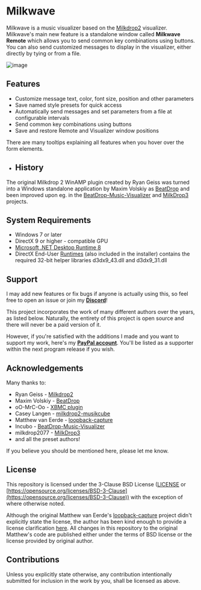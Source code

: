# Milkwave

Milkwave is a music visualizer based on the [Milkdrop2](https://www.geisswerks.com/milkdrop/) visualizer. Milkwave's main new feature is a standalone window called **Milkwave Remote** which allows you to send common key combinations using buttons. You can also send customized messages to display in the visualizer, either directly by tying or from a file.

![image](https://github.com/user-attachments/assets/91a4b01d-e38d-4b9a-867a-61aa067cc749)


## Features

* Customize message text, color, font size, position and other parameters
* Save named style presets for quick access
* Automatically send messages and set parameters from a file at configurable intervals
* Send common key combinations using buttons
* Save and restore Remote and Visualizer window positions

There are many tooltips explaining all features when you hover over the form elements.

* ## History

The original Milkdrop 2 WinAMP plugin created by Ryan Geiss was turned into a Windows standalone application by Maxim Volskiy as [BeatDrop](https://github.com/mvsoft74/BeatDrop) and been improved upon eg. in the [BeatDrop-Music-Visualizer](https://github.com/OfficialIncubo/BeatDrop-Music-Visualizer) and [MilkDrop3](https://github.com/milkdrop2077/MilkDrop3) projects.

## System Requirements
* Windows 7 or later
* DirectX 9 or higher - compatible GPU
* [Microsoft .NET Desktop Runtime 8](https://dotnet.microsoft.com/en-us/download/dotnet/8.0)
* DirectX End-User [Runtimes](https://www.microsoft.com/en-us/download/details.aspx?id=8109) (also included in the installer) contains the required 32-bit helper libraries d3dx9_43.dll and d3dx9_31.dll

## Support

I may add new features or fix bugs if anyone is actually using this, so feel free to open an issue or join my [**Discord**](https://bit.ly/Ikes-Discord)! 

This project incorporates the work of many different authors over the years, as listed below. Naturally, the entirety of this project is open source and there will never be a paid version of it.

However, if you're satisfied with the additions I made and you want to support my work, here's my [**PayPal account**](https://www.paypal.com/ncp/payment/5XMP3S69PJLCU). You'll be listed as a supporter within the next program release if you wish.

## Acknowledgements

Many thanks to:

* Ryan Geiss - [Milkdrop2](https://www.geisswerks.com/milkdrop/)
* Maxim Volskiy - [BeatDrop](https://github.com/mvsoft74/BeatDrop)
* oO-MrC-Oo - [XBMC plugin](https://github.com/oO-MrC-Oo/Milkdrop2-XBMC)
* Casey Langen - [milkdrop2-musikcube](https://github.com/clangen/milkdrop2-musikcube)
* Matthew van Eerde - [loopback-capture](https://github.com/mvaneerde/blog)
* Incubo - [BeatDrop-Music-Visualizer](https://github.com/OfficialIncubo/BeatDrop-Music-Visualizer)
* milkdrop2077 - [MilkDrop3](https://github.com/milkdrop2077/MilkDrop3)
* and all the preset authors!

If you believe you should be mentioned here, please let me know.

## License

[license]: #license

This repository is licensed under the 3-Clause BSD License ([LICENSE](LICENSE) or [https://opensource.org/licenses/BSD-3-Clause](https://opensource.org/licenses/BSD-3-Clause)) with the exception of where otherwise noted.

Although the original Matthew van Eerde's [loopback-capture](https://github.com/mvaneerde/blog) project didn't explicitly state the license, the author has been kind enough to provide a license clarification [here](
https://blogs.msdn.microsoft.com/matthew_van_eerde/2014/11/05/draining-the-wasapi-capture-buffer-fully/). All changes in this repository to the original Matthew's code are published either under the terms of BSD license or the license provided by original author.

## Contributions

Unless you explicitly state otherwise, any contribution intentionally submitted for inclusion in the work by you, shall be licensed as above.
